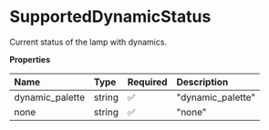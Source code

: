 # SupportedDynamicStatus

Current status of the lamp with dynamics.

**Properties**

| Name            | Type   | Required | Description       |
| :-------------- | :----- | :------- | :---------------- |
| dynamic_palette | string | ✅       | "dynamic_palette" |
| none            | string | ✅       | "none"            |

<!-- This file was generated by liblab | https://liblab.com/ -->
